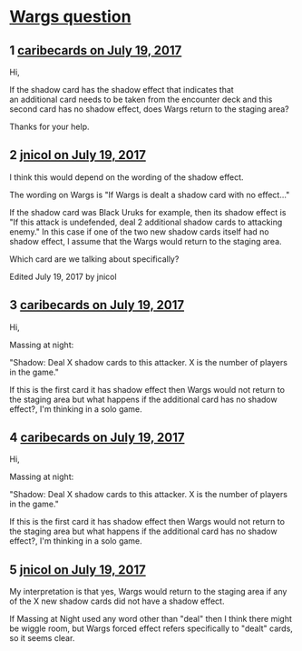 # [Wargs question](https://community.fantasyflightgames.com/topic/254501-wargs-question/)

## 1 [caribecards on July 19, 2017](https://community.fantasyflightgames.com/topic/254501-wargs-question/?do=findComment&comment=2887439)

Hi,

If the shadow card has the shadow effect that indicates that an additional card needs to be taken from the encounter deck and this second card has no shadow effect, does Wargs return to the staging area?

Thanks for your help.

## 2 [jnicol on July 19, 2017](https://community.fantasyflightgames.com/topic/254501-wargs-question/?do=findComment&comment=2887457)

I think this would depend on the wording of the shadow effect.

The wording on Wargs is "If Wargs is dealt a shadow card with no effect..."

If the shadow card was Black Uruks for example, then its shadow effect is "If this attack is undefended, deal 2 additional shadow cards to attacking enemy." In this case if one of the two new shadow cards itself had no shadow effect, I assume that the Wargs would return to the staging area.

Which card are we talking about specifically?

Edited July 19, 2017 by jnicol

## 3 [caribecards on July 19, 2017](https://community.fantasyflightgames.com/topic/254501-wargs-question/?do=findComment&comment=2887473)

Hi,

Massing at night:

"Shadow: Deal X shadow cards to this attacker. X is the number of players in the game."

If this is the first card it has shadow effect then Wargs would not return to the staging area but what happens if the additional card has no shadow effect?, I'm thinking in a solo game.

## 4 [caribecards on July 19, 2017](https://community.fantasyflightgames.com/topic/254501-wargs-question/?do=findComment&comment=2887475)

Hi,

Massing at night:

"Shadow: Deal X shadow cards to this attacker. X is the number of players in the game."

If this is the first card it has shadow effect then Wargs would not return to the staging area but what happens if the additional card has no shadow effect?, I'm thinking in a solo game.

## 5 [jnicol on July 19, 2017](https://community.fantasyflightgames.com/topic/254501-wargs-question/?do=findComment&comment=2887483)

My interpretation is that yes, Wargs would return to the staging area if any of the X new shadow cards did not have a shadow effect.

If Massing at Night used any word other than "deal" then I think there might be wiggle room, but Wargs forced effect refers specifically to "dealt" cards, so it seems clear.

